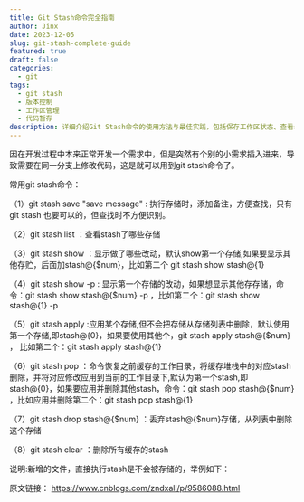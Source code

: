```yaml
---
title: Git Stash命令完全指南
author: Jinx
date: 2023-12-05
slug: git-stash-complete-guide
featured: true
draft: false
categories:
  - git
tags:
  - git stash
  - 版本控制
  - 工作区管理
  - 代码暂存
description: 详细介绍Git Stash命令的使用方法与最佳实践，包括保存工作区状态、查看stash列表、应用与删除stash等常用操作，以及在多任务开发场景下的实际应用案例
---
```


因在开发过程中本来正常开发一个需求中，但是突然有个别的小需求插入进来，导致需要在同一分支上修改代码，这是就可以用到git stash命令了。

<!-- more -->

常用git stash命令：

（1）git stash save "save message" : 执行存储时，添加备注，方便查找，只有git stash 也要可以的，但查找时不方便识别。

（2）git stash list ：查看stash了哪些存储

（3）git stash show ：显示做了哪些改动，默认show第一个存储,如果要显示其他存贮，后面加stash@{$num}，比如第二个 git stash show stash@{1}

（4）git stash show -p : 显示第一个存储的改动，如果想显示其他存存储，命令：git stash show stash@{$num} -p ，比如第二个：git stash show stash@{1} -p

（5）git stash apply :应用某个存储,但不会把存储从存储列表中删除，默认使用第一个存储,即stash@{0}，如果要使用其他个，git stash apply stash@{$num} ， 比如第二个：git stash apply stash@{1}

（6）git stash pop ：命令恢复之前缓存的工作目录，将缓存堆栈中的对应stash删除，并将对应修改应用到当前的工作目录下,默认为第一个stash,即stash@{0}，如果要应用并删除其他stash，命令：git stash pop stash@{$num} ，比如应用并删除第二个：git stash pop stash@{1}

（7）git stash drop stash@{$num} ：丢弃stash@{$num}存储，从列表中删除这个存储

（8）git stash clear ：删除所有缓存的stash

说明:新增的文件，直接执行stash是不会被存储的，举例如下：

原文链接：
https://www.cnblogs.com/zndxall/p/9586088.html
